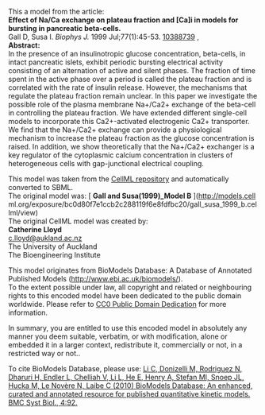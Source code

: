 

This a model from the article:  
**Effect of Na/Ca exchange on plateau fraction and [Ca]i in models for bursting in pancreatic beta-cells.**   
Gall D, Susa I. _Biophys J._ 1999 Jul;77(1):45-53.
[10388739](http://www.ncbi.nlm.nih.gov/pubmed/10388739) ,  
**Abstract:**   
In the presence of an insulinotropic glucose concentration, beta-cells, in
intact pancreatic islets, exhibit periodic bursting electrical activity
consisting of an alternation of active and silent phases. The fraction of time
spent in the active phase over a period is called the plateau fraction and is
correlated with the rate of insulin release. However, the mechanisms that
regulate the plateau fraction remain unclear. In this paper we investigate the
possible role of the plasma membrane Na+/Ca2+ exchange of the beta-cell in
controlling the plateau fraction. We have extended different single-cell
models to incorporate this Ca2+-activated electrogenic Ca2+ transporter. We
find that the Na+/Ca2+ exchange can provide a physiological mechanism to
increase the plateau fraction as the glucose concentration is raised. In
addition, we show theoretically that the Na+/Ca2+ exchanger is a key regulator
of the cytoplasmic calcium concentration in clusters of heterogeneous cells
with gap-junctional electrical coupling.

This model was taken from the [CellML
repository](http://www.cellml.org/models) and automatically converted to SBML.  
The original model was: [ **Gall and Susa(1999)_Model B** ](http://models.cell
ml.org/exposure/bc0d80f7e1ccb2c288119f6e8fdfbc20/gall_susa_1999_b.cellml/view)  
The original CellML model was created by:  
**Catherine Lloyd**   
c.lloyd@aukland.ac.nz  
The University of Auckland  
The Bioengineering Institute  

This model originates from BioModels Database: A Database of Annotated
Published Models (http://www.ebi.ac.uk/biomodels/).  
To the extent possible under law, all copyright and related or neighbouring
rights to this encoded model have been dedicated to the public domain
worldwide. Please refer to [CC0 Public Domain
Dedication](http://creativecommons.org/publicdomain/zero/1.0/) for more
information.

In summary, you are entitled to use this encoded model in absolutely any
manner you deem suitable, verbatim, or with modification, alone or embedded it
in a larger context, redistribute it, commercially or not, in a restricted way
or not..  
  
To cite BioModels Database, please use: [Li C, Donizelli M, Rodriguez N,
Dharuri H, Endler L, Chelliah V, Li L, He E, Henry A, Stefan MI, Snoep JL,
Hucka M, Le Novère N, Laibe C (2010) BioModels Database: An enhanced, curated
and annotated resource for published quantitative kinetic models. BMC Syst
Biol., 4:92.](http://www.ncbi.nlm.nih.gov/pubmed/20587024)

